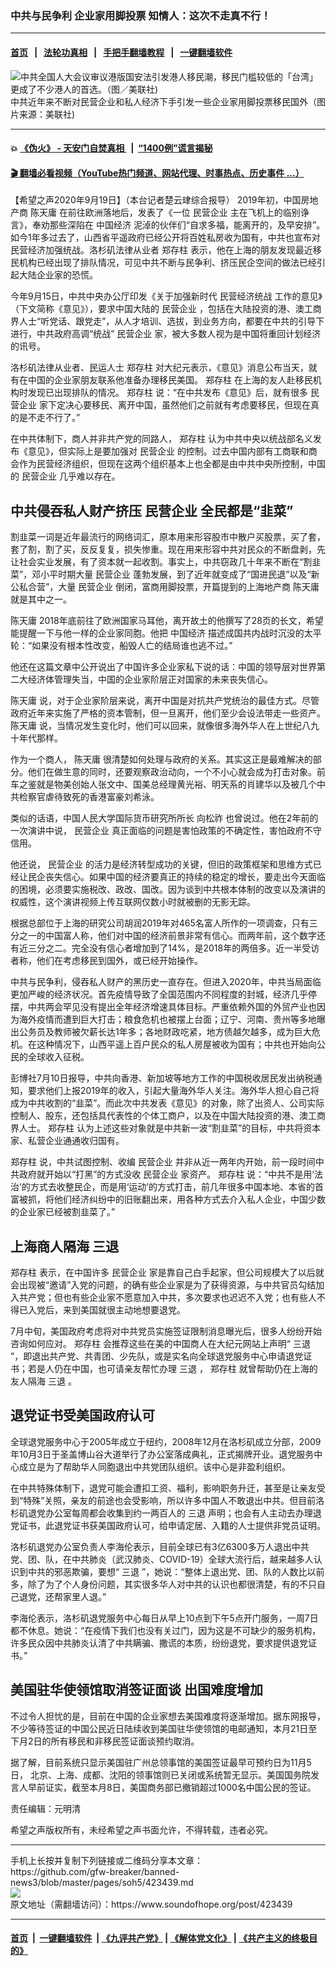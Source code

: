### 中共与民争利 企业家用脚投票 知情人：这次不走真不行！
------------------------

#### [首页](https://github.com/gfw-breaker/banned-news3/blob/master/README.md) &nbsp;&nbsp;|&nbsp;&nbsp; [法轮功真相](https://github.com/begood0513/basic/blob/master/README.md)  &nbsp;&nbsp;|&nbsp;&nbsp; [手把手翻墙教程](https://github.com/gfw-breaker/guides/wiki)  &nbsp;&nbsp;|&nbsp;&nbsp; [一键翻墙软件](https://github.com/gfw-breaker/nogfw/blob/master/README.md)  



<div><img alt="中共全国人大会议审议港版国安法引发港人移民潮，移民门槛较低的「台湾」更成了不少港人的首选。（图／美联社)" src="https://img.soundofhope.org/2020-05/photo-1590212561657.jpg"/>
<br/><figcaption class="caption">
 中共近年来不断对民营企业和私人经济下手引发一些企业家用脚投票移民国外（图片来源：美联社)
</figcaption></div><hr/>

#### 💥 [《伪火》 - 天安门自焚真相 ](http://158.247.195.190:10000/videos/blog/weihuo.html)&nbsp; |&nbsp; [“1400例”谎言揭秘  ](http://158.247.195.190:10000/videos/blog/jiexi1400.html)

#### [ 🎬  翻墙必看视频（YouTube热门频道、网站代理、时事热点、历史事件 ...）](https://github.com/gfw-breaker/links/blob/master/banned.md)

<div><div class="Content__Wrapper sc-1bvya0-0 grZQxZ">
 <p class="meta-top">
  <span class="meta">
   【希望之声2020年9月19日】（本台记者楚云珒综合报导）
  </span>
  2019年初，中国房地产商
  <ok href="/term/130232">
   陈天庸
  </ok>
  在前往欧洲落地后，发表了《一位
  <ok href="/term/69464">
   民营企业
  </ok>
  主在飞机上的临别诤言》，奉劝那些深陷在
  <ok href="/term/2423">
   中国经济
  </ok>
  泥淖的伙伴们“自求多福，能离开的，及早安排”。如今1年多过去了，山西省平遥政府已经公开将百姓私房收为国有，中共也宣布对民营经济加强统战。洛杉矶法律从业者
  <ok href="/term/310645">
   郑存柱
  </ok>
  表示，他在上海的朋友发现最近移民机构已经出现了排队情况，可见中共不断与民争利、挤压民企空间的做法已经引起大陆企业家的恐慌。
 </p>
 <p>
  今年9月15日，中共中央办公厅印发《关于加强新时代
  <ok href="/term/379264">
   民营经济统战
  </ok>
  工作的意见》（下文简称《意见》），要求中国大陆的
  <ok href="/term/69464">
   民营企业
  </ok>
  ，包括在大陆投资的港、澳工商界人士“听党话、跟党走”，从人才培训、选拔，到业务方向，都要在中共的引导下进行，中共政府高调“统战”
  <ok href="/term/69464">
   民营企业
  </ok>
  家，被大多数人视为是中国将重回计划经济的讯号。
 </p>
 <div class="AD_Embed__Wrap-sc-1xslmin-0 igMuqX module desktop">
  <div>
  </div>
 </div>
 <p>
  洛杉矶法律从业者、民运人士
  <ok href="/term/310645">
   郑存柱
  </ok>
  对大纪元表示，《意见》消息公布当天，就有在中国的企业家朋友联系他准备办理移民美国。
  <ok href="/term/310645">
   郑存柱
  </ok>
  在上海的友人赴移民机构时发现已出现排队的情况。
  <ok href="/term/310645">
   郑存柱
  </ok>
  说：“在中共发布《意见》后，就有很多
  <ok href="/term/69464">
   民营企业
  </ok>
  家下定决心要移民、离开中国，虽然他们之前就有考虑要移民，但现在真的是不走不行了。”
 </p>
 <p>
  在中共体制下，商人并非共产党的同路人，
  <ok href="/term/310645">
   郑存柱
  </ok>
  认为中共中央以统战部名义发布《意见》，但实际上是要加强对
  <ok href="/term/69464">
   民营企业
  </ok>
  的控制。过去中国内部有工商联和商会作为民营经济组织，但现在这两个组织基本上也全都是由中共中央所控制，中国的
  <ok href="/term/69464">
   民营企业
  </ok>
  几乎难以存在。
 </p>
 <h2>
  中共侵吞私人财产挤压
  <ok href="/term/69464">
   民营企业
  </ok>
  全民都是“韭菜”
 </h2>
 <p>
  割韭菜一词是近年最流行的网络词汇，原本用来形容股市中散户买股票，买了套，套了割，割了买，反反复复，损失惨重。现在用来形容中共对民众的不断盘剥，先让社会实业发展，有了资本就一起收割。事实上，中共窃政几十年来不断在“割韭菜”，邓小平时期大量
  <ok href="/term/69464">
   民营企业
  </ok>
  蓬勃发展，到了近年就变成了“国进民退”以及“新公私合营”，大量
  <ok href="/term/69464">
   民营企业
  </ok>
  倒闭，富商用脚投票，开篇提到的上海地产商
  <ok href="/term/130232">
   陈天庸
  </ok>
  就是其中之一。
 </p>
 <p>
  <ok href="/term/130232">
   陈天庸
  </ok>
  2018年底前往了欧洲国家马耳他，离开故土的他撰写了28页的长文，希望能提醒一下与他一样的企业家同胞。他把
  <ok href="/term/2423">
   中国经济
  </ok>
  描述成国共内战时沉没的太平轮：“如果没有根本性改变，船毁人亡的结局谁也逃不过。”
 </p>
 <p>
  他还在这篇文章中公开说出了中国许多企业家私下说的话：中国的领导层对世界第二大经济体管理失当，中国的企业家阶层正对国家的未来丧失信心。
 </p>
 <p>
  <ok href="/term/130232">
   陈天庸
  </ok>
  说，对于企业家阶层来说，离开中国是对抗共产党统治的最佳方式。尽管政府近年来实施了严格的资本管制，但一旦离开，他们至少会设法带走一些资产。
  <ok href="/term/130232">
   陈天庸
  </ok>
  说，当情况发生变化时，他们可以回来，就像很多海外华人在上世纪八九十年代那样。
 </p>
 <p>
  作为一个商人，
  <ok href="/term/130232">
   陈天庸
  </ok>
  很清楚如何处理与政府的关系。其实这正是最难解决的部分。他们在做生意的同时，还要观察政治动向，一个不小心就会成为打击对象。前车之鉴就是物美创始人张文中、国美总经理黄光裕、明天系的肖建华以及被几个中共检察官虐待致死的香港富豪刘希泳。
 </p>
 <p>
  类似的话语，中国人民大学国际货币研究所所长
  <ok href="/term/7725">
   向松祚
  </ok>
  也曾说过。他在2年前的一次演讲中说，
  <ok href="/term/69464">
   民营企业
  </ok>
  真正面临的问题是害怕政策的不确定性，害怕政府不守信用。
 </p>
 <p>
  他还说，
  <ok href="/term/69464">
   民营企业
  </ok>
  的活力是经济转型成功的关键，但旧的政策框架和思维方式已经让民企丧失信心。如果中国的经济要真正的持续的稳定的增长，要走出今天面临的困境，必须要实施税改、政改、国改。因为谈到中共根本体制的改变以及演讲的权威性，这个演讲视频上传互联网仅数小时就被删的无影无踪。
 </p>
 <div class="AD_Embed__Wrap-sc-1xslmin-0 igMuqX module desktop">
  <div>
  </div>
 </div>
 <p>
  根据总部位于上海的研究公司胡润2019年对465名富人所作的一项调查，只有三分之一的中国富人称，他们对中国的经济前景非常有信心。而两年前，这个数字还有近三分之二。完全没有信心者增加到了14%，是2018年的两倍多。近一半受访者称，他们在考虑移民到国外，或已经开始操作。
 </p>
 <p>
  中共与民争利，侵吞私人财产的黑历史一直存在。但进入2020年，中共当局面临更加严峻的经济状况。首先疫情导致了全国范围内不同程度的封城，经济几乎停摆，中共两会罕见没有提出全年经济增速具体目标。严重依赖外国的外贸产业也因为海外疫情而遭到巨大打击；粮食危机也被摆上台面；辽宁、河南、贵州等多地曝出公务员及教师被欠薪长达1年多；各地财政吃紧，地方债越欠越多，成为巨大危机。在这种情况下，山西平遥上百户民众的私人房屋被收为国有；中共也开始向公民的全球收入征税。
 </p>
 <p>
  彭博社7月10日报导，中共向香港、新加坡等地方工作的中国税收居民发出纳税通知，要求他们上报2019年的收入，引起大量海外华人关注。海外华人担心自己将成为中共收割的“韭菜”。而此次中共发表《意见》的对象，除了出资人、公司实际控制人、股东，还包括具代表性的个体工商户，以及在中国大陆投资的港、澳工商界人士。
  <ok href="/term/310645">
   郑存柱
  </ok>
  认为上述这些对象就是中共新一波“割韭菜”的目标，中共将资本家、私营企业通通收归国有。
 </p>
 <p>
  <ok href="/term/310645">
   郑存柱
  </ok>
  说，中共试图控制、收编
  <ok href="/term/69464">
   民营企业
  </ok>
  并非从近一两年内开始，前一段时间中共政府就开始以“打黑”的方式没收
  <ok href="/term/69464">
   民营企业
  </ok>
  家资产。
  <ok href="/term/310645">
   郑存柱
  </ok>
  说：“中共不是用‘法治’的方式去收整民企，而是用‘运动’的方式打击，前几年很多中国本地、本省的首富被抓，将他们经济纠纷中的旧账翻出来，用各种方式去介入私人企业，中国少数的企业家已经被割韭菜了。”
 </p>
 <h2>
  上海商人隔海
  <ok href="/term/10938">
   三退
  </ok>
 </h2>
 <p>
  <ok href="/term/310645">
   郑存柱
  </ok>
  表示，在中国许多
  <ok href="/term/69464">
   民营企业
  </ok>
  家是靠自己白手起家，但公司规模大了以后就会出现被“邀请”入党的问题，的确有些企业家是为了获得资源，与中共官员勾结加入共产党；但也有些企业家不愿意加入中共，多次要求也迟迟不入党；也有些人不得已入党后，来到美国就很主动地想要退党。
 </p>
 <p>
  7月中旬，美国政府考虑将对中共党员实施签证限制消息曝光后，很多人纷纷开始咨询如何应对。
  <ok href="/term/310645">
   郑存柱
  </ok>
  会推荐这些在美的中国商人在大纪元网站上声明“
  <ok href="/term/10938">
   三退
  </ok>
  ”，即退出共产党、共青团、少先队，或是实名向全球退党服务中心申请退党证书；若是人仍在中国，也可请亲友帮忙办理
  <ok href="/term/10938">
   三退
  </ok>
  ，
  <ok href="/term/310645">
   郑存柱
  </ok>
  就曾帮助仍在上海的友人隔海
  <ok href="/term/10938">
   三退
  </ok>
  。
 </p>
 <h2>
  退党证书受美国政府认可
 </h2>
 <p>
  全球退党服务中心于2005年成立于纽约，2008年12月在洛杉矶成立分部，2009年10月3日于圣盖博山谷大道举行了办公室落成典礼，正式揭牌开业。退党服务中心成立是为了帮助华人同胞退出中共党团队组织。该中心是非盈利组织。
 </p>
 <div class="AD_Embed__Wrap-sc-1xslmin-0 igMuqX module desktop">
  <div>
  </div>
 </div>
 <p>
  在中共特殊体制下，退党可能会遭扣工资、福利，影响职务升迁，甚至是让亲友受到“特殊”关照，亲友的前途也会受影响，所以许多中国人不敢退出中共。但目前洛杉矶退党办公室每周都会收集到约一两百人的
  <ok href="/term/10938">
   三退
  </ok>
  声明；也会有人主动去办理退党证书，此退党证书获美国政府认可，给申请定居、入籍的人士提供非党员证明。
 </p>
 <p>
  洛杉矶退党办公室负责人李海伦表示，目前全球已有3亿6300多万人退出中共党、团、队，在中共肺炎（武汉肺炎、COVID-19）全球大流行后，越来越多人认识到中共的邪恶欺骗，要想“
  <ok href="/term/10938">
   三退
  </ok>
  ”，她说：“整体上退出党、团、队的人数比以前多，除了为了个人身份问题，其实很多华人对中共的认识也都很清楚，有的不只自己退党，还帮家里人退。”
 </p>
 <p>
  李海伦表示，洛杉矶退党服务中心每日从早上10点到下午5点开门服务，一周7日都不休息。她说：“在疫情下我们也没有关过门，因为这是不可缺少的服务机构，许多民众因中共肺炎认清了中共瞒骗、撒谎的本质，纷纷退党，要求提供退党证书。”
 </p>
 <h2>
  美国驻华使领馆取消签证面谈 出国难度增加
 </h2>
 <p>
  不过令人担忧的是，目前在中国的企业家想去美国难度将逐渐增加。据东网报导，不少等待签证的中国公民近日陆续收到美国驻华使领馆的电邮通知，本月21日至下月2日的所有移民和非移民签证面谈预约取消。
 </p>
 <p>
  据了解，目前系统只显示美国驻广州总领事馆的美国签证最早可预约日为11月5日， 北京、上海、成都、沈阳的领事馆则已关闭或系统暂无显示。美国国务院发言人早前证实，截至本月8日，美国商务部已撤销超过1000名中国公民的签证。
 </p>
 <p class="meta-btm">
  责任编辑：元明清
 </p>
 <p class="meta-btm">
  希望之声版权所有，未经希望之声书面允许，不得转载，违者必究。
 </p>
</div>
</div>
<hr/>
手机上长按并复制下列链接或二维码分享本文章：<br/>
https://github.com/gfw-breaker/banned-news3/blob/master/pages/soh5/423439.md <br/>
<a href='https://github.com/gfw-breaker/banned-news3/blob/master/pages/soh5/423439.md'><img src='https://github.com/gfw-breaker/banned-news3/blob/master/pages/soh5/423439.md.png'/></a> <br/>
原文地址（需翻墙访问）：https://www.soundofhope.org/post/423439


------------------------
#### [首页](https://github.com/gfw-breaker/banned-news3/blob/master/README.md) &nbsp;|&nbsp; [一键翻墙软件](https://github.com/gfw-breaker/nogfw/blob/master/README.md) &nbsp;| [《九评共产党》](https://github.com/gfw-breaker/9ping.md/blob/master/README.md#九评之一评共产党是什么) | [《解体党文化》](https://github.com/gfw-breaker/jtdwh.md/blob/master/README.md) | [《共产主义的终极目的》](https://github.com/gfw-breaker/gczydzjmd.md/blob/master/README.md)


<img src='http://gfw-breaker.win/banned-news3/pages/soh5/423439.md' width='0px' height='0px'/>